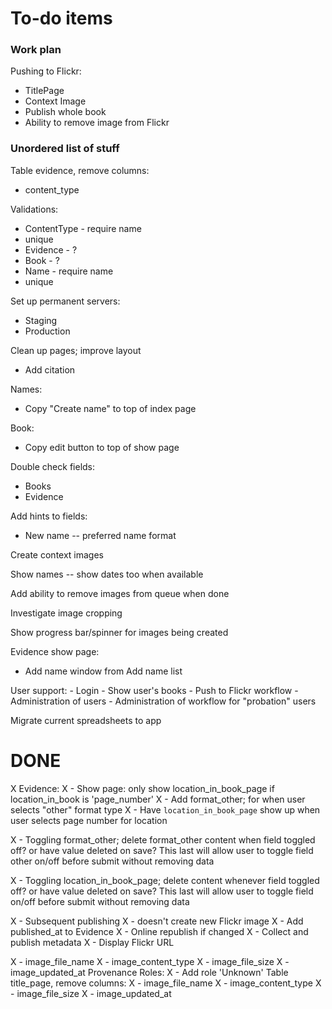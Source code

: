 # To-do items


### Work plan

Pushing to Flickr:
 - TitlePage
 - Context Image
 - Publish whole book
 - Ability to remove image from Flickr

### Unordered list of stuff

Table evidence, remove columns:
- content_type


Validations:
- ContentType - require name
- unique
- Evidence - ?
- Book - ?
- Name - require name
- unique

Set up permanent servers:
- Staging
- Production

Clean up pages; improve layout

- Add citation

Names:
- Copy "Create name" to top of index page

Book:
- Copy edit button to top of show page

Double check fields:

- Books
- Evidence

Add hints to fields:
- New name -- preferred name format

Create context images

Show names -- show dates too when available

Add ability to remove images from queue when done

Investigate image cropping

Show progress bar/spinner for images being created

Evidence show page:

- Add name window from Add name list

User support:
    - Login
    - Show user's books
    - Push to Flickr workflow
    - Administration of users
    - Administration of workflow for "probation" users

Migrate current spreadsheets to app

# DONE

X Evidence:
X - Show page: only show location_in_book_page if location_in_book is 'page_number'
X - Add format_other; for when user selects "other" format type
X - Have `location_in_book_page` show up when user selects page number for
location

X - Toggling format_other; delete format_other content when field toggled off? or have value deleted on save? This last will allow user to toggle field other on/off before submit without removing data

X - Toggling location_in_book_page; delete content whenever field toggled off? or have value deleted on save? This last will allow user to toggle field on/off before submit without removing data

 X - Subsequent publishing
 X - doesn't create new Flickr image
 X  - Add published_at to Evidence
 X - Online republish if changed
 X - Collect and publish metadata
 X - Display Flickr URL

X - image_file_name
X - image_content_type
X - image_file_size
X - image_updated_at
Provenance Roles:
X - Add role 'Unknown'
Table title_page, remove columns:
X - image_file_name
X - image_content_type
X - image_file_size
X - image_updated_at
